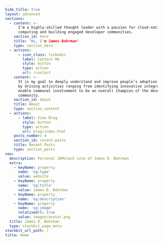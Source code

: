 ```yaml
---
hide_title: true
layout: advanced
sections:
  - content: >-
      I'm a highly-skilled thought leader with a passion for cloud-native
      computing and building engaged developer communities.
    section_id: hero
    title: 'Hi, I'm James Bohrman'
    type: section_hero
  - actions:
      - icon_class: linkedin
        label: Contact Me
        style: button
        type: action
        url: /contact
    content: >-
      It is my goal to deeply understand and improve people’s adoption journeys
      by driving activities ranging from identifying innovative integrations to
      enable communal involvement to be an overall champion of the developer
      community. 
    section_id: about
    title: About
    type: section_content
  - actions:
      - label: View Blog
        style: button
        type: action
        url: blog/index.html
    posts_number: 4
    section_id: recent-posts
    title: Recent Posts
    type: section_posts
seo:
  description: Personal JAMstack site of James D. Bohrman
  extra:
    - keyName: property
      name: 'og:type'
      value: website
    - keyName: property
      name: 'og:title'
      value: James D. Bohrman
    - keyName: property
      name: 'og:description'
    - keyName: property
      name: 'og:image'
      relativeUrl: true
      value: images/avatar.png
  title: James D. Bohrman
  type: stackbit_page_meta
stackbit_url_path: /
title: Home
---
```

